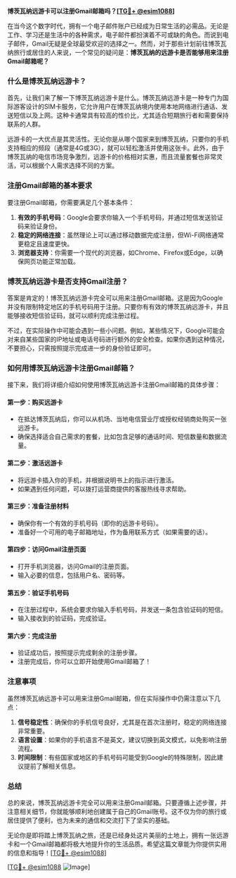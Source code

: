 **博茨瓦纳远游卡可以注册Gmail邮箱吗？[[TG💪+ @esim1088](https://t.me/s/esim1088)]**

在当今这个数字时代，拥有一个电子邮件账户已经成为日常生活的必需品。无论是工作、学习还是生活中的各种需求，电子邮件都扮演着不可或缺的角色。而说到电子邮件，Gmail无疑是全球最受欢迎的选择之一。然而，对于那些计划前往博茨瓦纳旅行或居住的人来说，一个常见的疑问是：**博茨瓦纳的远游卡是否能够用来注册Gmail邮箱呢？**

### **什么是博茨瓦纳远游卡？**

首先，让我们来了解一下博茨瓦纳远游卡是什么。博茨瓦纳远游卡是一种专门为国际游客设计的SIM卡服务，它允许用户在博茨瓦纳境内使用本地网络进行通话、发送短信以及上网。这种卡通常具有较高的性价比，尤其适合短期旅行者和需要保持联系的人群。

远游卡的一大优点是其灵活性。无论你是从哪个国家来到博茨瓦纳，只要你的手机支持相应的频段（通常是4G或3G），就可以轻松激活并使用这张卡。此外，由于博茨瓦纳的电信市场竞争激烈，远游卡的价格相对实惠，而且流量套餐也非常灵活，可以根据个人需求选择不同的方案。

### **注册Gmail邮箱的基本要求**

要注册Gmail邮箱，你需要满足几个基本条件：

1. **有效的手机号码**：Google会要求你输入一个手机号码，并通过短信发送验证码来验证身份。
2. **稳定的网络连接**：虽然理论上可以通过移动数据完成注册，但Wi-Fi网络通常更稳定且速度更快。
3. **浏览器支持**：你需要一个现代的浏览器，如Chrome、Firefox或Edge，以确保网页功能正常加载。

### **博茨瓦纳远游卡是否支持Gmail注册？**

答案是肯定的！博茨瓦纳远游卡完全可以用来注册Gmail邮箱。这是因为Google并没有限制特定地区的手机号码用于注册。只要你有有效的博茨瓦纳远游卡，并且能够接收短信验证码，就可以顺利完成注册过程。

不过，在实际操作中可能会遇到一些小问题。例如，某些情况下，Google可能会对来自某些国家的IP地址或电话号码进行额外的安全检查。如果你遇到这种情况，不要担心，只需按照提示完成进一步的身份验证即可。

### **如何用博茨瓦纳远游卡注册Gmail邮箱？**

接下来，我们将详细介绍如何使用博茨瓦纳远游卡注册Gmail邮箱的具体步骤：

#### **第一步：购买远游卡**
- 在抵达博茨瓦纳后，你可以从机场、当地电信营业厅或授权经销商处购买一张远游卡。
- 确保选择适合自己需求的套餐，比如包含足够的通话时间、短信数量和数据流量。

#### **第二步：激活远游卡**
- 将远游卡插入你的手机，并根据说明书上的指示进行激活。
- 如果遇到任何问题，可以拨打运营商提供的客服热线寻求帮助。

#### **第三步：准备注册材料**
- 确保你有一个有效的手机号码（即你的远游卡号码）。
- 准备好一个可用的电子邮箱地址，作为备用联系方式（如果需要的话）。

#### **第四步：访问Gmail注册页面**
- 打开手机浏览器，访问Gmail的注册页面。
- 输入必要的信息，包括用户名、密码等。

#### **第五步：验证手机号码**
- 在注册过程中，系统会要求你输入手机号码，并发送一条包含验证码的短信。
- 输入接收到的验证码，完成验证。

#### **第六步：完成注册**
- 验证成功后，按照提示完成剩余的注册步骤。
- 注册完成后，你可以立即开始使用Gmail邮箱了！

### **注意事项**

虽然博茨瓦纳远游卡可以用来注册Gmail邮箱，但在实际操作中仍需注意以下几点：

1. **信号稳定性**：确保你的手机信号良好，尤其是在首次注册时，稳定的网络连接非常重要。
2. **语言设置**：如果你的手机语言不是英文，建议切换到英文模式，以免影响注册流程。
3. **时间限制**：有些国家或地区的手机号码可能受到Google的特殊限制，因此建议提前了解相关信息。

### **总结**

总的来说，博茨瓦纳远游卡完全可以用来注册Gmail邮箱。只要遵循上述步骤，并注意相关细节，你就能够顺利地创建属于自己的Gmail账号。这不仅为你的旅行或居住提供了便利，也为未来的通信和交流打下了坚实的基础。

无论你是即将踏上博茨瓦纳之旅，还是已经身处这片美丽的土地上，拥有一张远游卡和一个Gmail邮箱都将极大地提升你的生活品质。希望这篇文章能为你提供实用的信息和指导！[[TG💪+ @esim1088](https://t.me/s/esim1088)]

[[TG💪+ @esim1088](https://t.me/s/esim1088) ![Image](https://i.postimg.cc/4NQfJmqS/Snipaste-2025-05-13-00-14-12.png)]